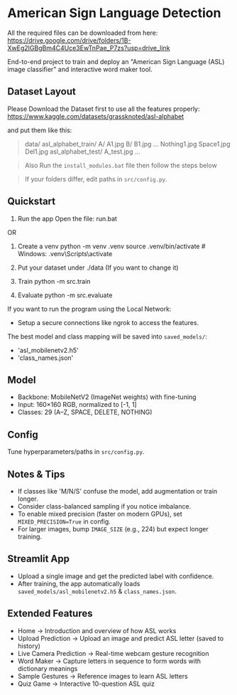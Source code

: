 # American Sign Language Detection

All the required files can be downloaded from here:
https://drive.google.com/drive/folders/1B-XwEg2IGBgBm4C4Uce3EwTnPae_P7zs?usp=drive_link

End-to-end project to train and deploy an "American Sign Language (ASL) image classifier" and interactive word maker tool.

## Dataset Layout

Please Download the Dataset first to use all the features properly:
https://www.kaggle.com/datasets/grassknoted/asl-alphabet

and put them like this:
> data/
>  asl_alphabet_train/
>    A/
>        A1.jpg
>    B/ 
>        B1.jpg
    ...
>        Nothing1.jpg
>        Space1.jpg
>        Del1.jpg
>  asl_alphabet_test/
>    A_test.jpg
    ...

> Also Run the `install_modules.bat` file 
then follow the steps below

> If your folders differ, edit paths in `src/config.py`.

## Quickstart

1) Run the app
Open the file: run.bat

OR

1) Create a venv
python -m venv .venv
source .venv/bin/activate  # Windows: .venv\Scripts\activate

2) Put your dataset under ./data (If you want to change it)

3) Train
python -m src.train

4) Evaluate
python -m src.evaluate

If you want to run the program using the Local Network:
- Setup a secure connections like ngrok to access the features.

The best model and class mapping will be saved into `saved_models/`:
- 'asl_mobilenetv2.h5'
- 'class_names.json'

## Model

- Backbone: MobileNetV2 (ImageNet weights) with fine-tuning
- Input: 160×160 RGB, normalized to [-1, 1]
- Classes: 29 (A–Z, SPACE, DELETE, NOTHING)

## Config

Tune hyperparameters/paths in `src/config.py`.

## Notes & Tips

- If classes like 'M/N/S' confuse the model, add augmentation or train longer.
- Consider class-balanced sampling if you notice imbalance.
- To enable mixed precision (faster on modern GPUs), set `MIXED_PRECISION=True` in config.
- For larger images, bump `IMAGE_SIZE` (e.g., 224) but expect longer training.

## Streamlit App

- Upload a single image and get the predicted label with confidence.
- After training, the app automatically loads `saved_models/asl_mobilenetv2.h5` & `class_names.json`.

## Extended Features

- Home → Introduction and overview of how ASL works
- Upload Prediction → Upload an image and predict ASL letter (saved to history)
- Live Camera Prediction → Real-time webcam gesture recognition
- Word Maker → Capture letters in sequence to form words with dictionary meanings
- Sample Gestures → Reference images to learn ASL letters
- Quiz Game → Interactive 10-question ASL quiz
